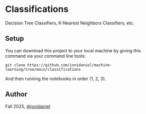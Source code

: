 # Classifications

Decision Tree Classifiers, K-Nearest Neighbors Classifiers, etc.

## Setup

You can download this project to your local machine by giving this command via your command line tools:

`git clone https://github.com/jonidaniel/machine-learning/tree/main/classifications`

And then running the notebooks in order (1, 2, 3).

## Author

Fall 2025, [@jonidaniel](https://github.com/jonidaniel)
